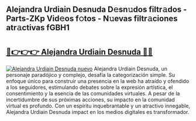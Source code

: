## Alejandra Urdiain Desnuda D𝚎sn𝚞dos filtr𝚊dos - Parts-ZKp Vid𝚎os f𝚘tos - N𝚞evas filtr𝚊ciones atr𝚊ctivas fGBH1

# <h2><a href="http://mb2gv6s.tromn.icu/?c=Alejandra+Urdiain+Desnuda">🔗👉👉👉 Alejandra Urdiain Desnuda 🔗🔗</a></h2>

[![Alejandra Urdiain Desnuda nuevo](https://i.imgur.com/pEAQMta.gif)](http://mb2gv6s.tromn.icu/?c=Alejandra+Urdiain+Desnuda)
Alejandra Urdiain Desnuda, un personaje paradójico y complejo, desafía la categorización simple. Su enfoque único para construir una presencia en la web ha atraído y ofendido a los seguidores, estimulando debates sobre la expresión artística, el consentimiento y la esencia de las comunidades virtuales. A pesar de la incertidumbre de sus próximas acciones, su impacto en la comunidad virtual es profundo. Con un espíritu inquebrantable y un atractivo innegable, Alejandra Urdiain Desnuda impact en los medios digitales es transformador.
